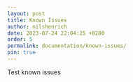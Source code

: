 ```yaml
---
layout: post
title: Known Issues
author: nilshenrich
date: 2023-07-24 22:04:25 +0200
order: 5
permalink: documentation/known-issues/
pin: true
---
```


Test known issues
